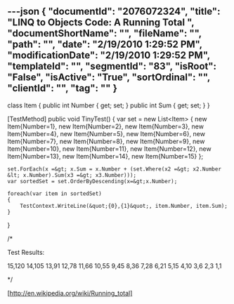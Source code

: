 ---json
{
  "documentId": "2076072324",
  "title": "LINQ to Objects Code: A Running Total ",
  "documentShortName": "",
  "fileName": "",
  "path": "",
  "date": "2/19/2010 1:29:52 PM",
  "modificationDate": "2/19/2010 1:29:52 PM",
  "templateId": "",
  "segmentId": "83",
  "isRoot": "False",
  "isActive": "True",
  "sortOrdinal": "",
  "clientId": "",
  "tag": ""
}
---

class Item
{
    public int Number { get; set; }
    public int Sum { get; set; }
}

[TestMethod]
public void TinyTest()
{
    var set = new List&lt;Item&gt;
    {
        new Item{Number=1},
        new Item{Number=2},
        new Item{Number=3},
        new Item{Number=4},
        new Item{Number=5},
        new Item{Number=6},
        new Item{Number=7},
        new Item{Number=8},
        new Item{Number=9},
        new Item{Number=10},
        new Item{Number=11},
        new Item{Number=12},
        new Item{Number=13},
        new Item{Number=14},
        new Item{Number=15}
    };

    set.ForEach(x =&gt; x.Sum = x.Number + (set.Where(x2 =&gt; x2.Number &lt; x.Number).Sum(x3 =&gt; x3.Number)));
    var sortedSet = set.OrderByDescending(x=&gt;x.Number);

    foreach(var item in sortedSet)
    {
        TestContext.WriteLine(&quot;{0},{1}&quot;, item.Number, item.Sum);
    }
}

/*

Test Results:

15,120
14,105
13,91
12,78
11,66
10,55
9,45
8,36
7,28
6,21
5,15
4,10
3,6
2,3
1,1

*/

[http://en.wikipedia.org/wiki/Running_total]
